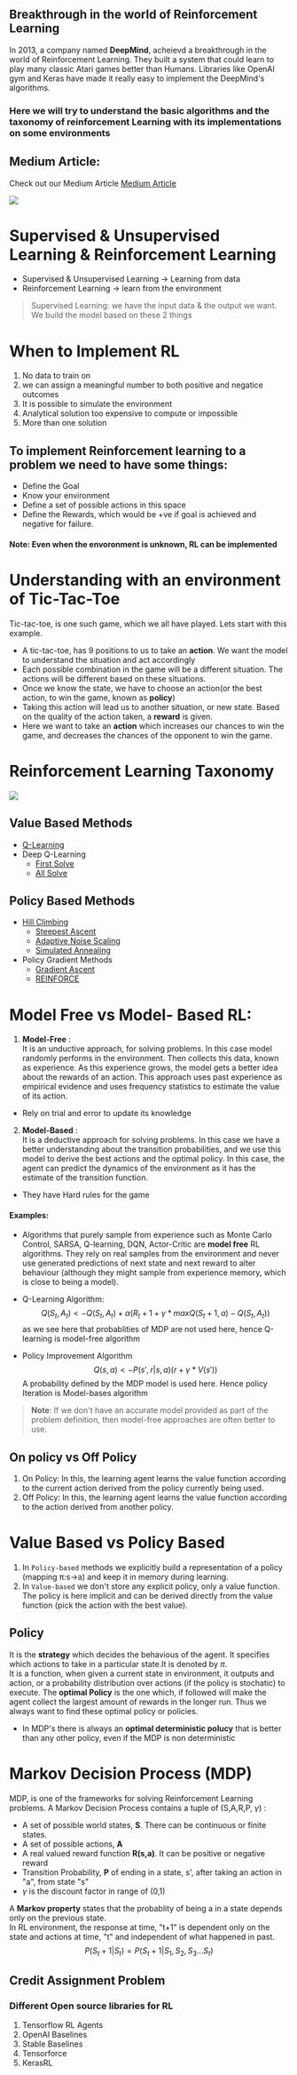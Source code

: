 ## Breakthrough in the world of Reinforcement Learning
In 2013, a company named **DeepMind**, acheievd a breakthrough in the world of Reinforcement Learning. They built a system that could learn to play many classic Atari games better than Humans.
Libraries like OpenAI gym and Keras have made it really easy to implement the DeepMind's algorithms. 

### Here we will try to understand the basic algorithms and the taxonomy of reinforcement Learning with its implementations on some environments

## Medium Article:
Check out our Medium Article 
[Medium Article](https://adabhishekdabas.medium.com/rl-world-3fc4dc38a73d)

<img src = "Vidoes/compiled video.mp4">

# Supervised & Unsupervised Learning & Reinforcement Learning
- Supervised & Unsupervised Learning -> Learning from data 
- Reinforcement Learning -> learn from the environment
> Supervised Learning: we have the input data & the output we want. We build the model based on these 2 things

# When to Implement RL
1. No data to train on
2. we can assign a meaningful number to both positive and negatice outcomes
3. It is possible to simulate the environment 
4. Analytical solution too expensive to compute or impossible
5. More than one solution

## To implement Reinforcement learning to a problem we need to have some things:
- Define the Goal
- Know your environment
- Define a set of possible actions in this space
- Define the Rewards, which would be +ve if goal is achieved and negative for failure.
#### Note: Even when the envoronment is unknown, RL can be implemented

# Understanding with an environment of Tic-Tac-Toe
Tic-tac-toe, is one such game, which we all have played. Lets start with this example. 
- A tic-tac-toe, has 9 positions to us to take an **action**. We want the model to understand the situation and act accordingly
- Each possible combination in the game will be a different situation. The actions will be different based on these situations.
- Once we know the state, we have to choose an action(or the best action, to win the game, known as **policy**)
- Taking this action will lead us to another situation, or new state. Based on the quality of the action taken, a **reward** is given.
- Here we want to take an **action** which increases our chances to win the game, and decreases the chances of the opponent to win the game.

# Reinforcement Learning Taxonomy 
<img src="image/Taxonomy.png">

## Value Based Methods

- [Q-Learning]()
- Deep Q-Learning
    - [First Solve]()
    - [All Solve]()


## Policy Based Methods

- [Hill Climbing]()
    - [Steepest Ascent]()
    - [Adaptive Noise Scaling]()
    - [Simulated Annealing]()
- Policy Gradient Methods
    - [Gradient Ascent]()
    - [REINFORCE]()

# Model Free vs Model- Based RL:
1. **Model-Free** :\
 It is an unductive approach, for solving problems. In this case model randomly performs in the environment. Then collects this data, known as experience. As this experience grows, the model gets a better idea about the rewards of an action. This approach uses past experience as empirical evidence and uses frequency statistics to estimate the value of its action.
- Rely on trial and error to update its knowledge

2. **Model-Based** :\
It is a deductive approach for solving problems. In this case we have a better understanding about the transition probabilities, and we use this model to derive the best actions and the optimal policy.
In this case, the agent can predict the dynamics of the environment as it has the estimate of the transition function. 
- They have Hard rules for the game

#### Examples:
- Algorithms that purely sample from experience such as Monte Carlo Control, SARSA, Q-learning, DQN, Actor-Critic are **model free** RL algorithms. They rely on real samples from the environment and never use generated predictions of next state and next reward to alter behaviour (although they might sample from experience memory, which is close to being a model).

- Q-Learning Algorithm:
$$Q(S_t,A_t) <- Q(S_t,A_t) + \alpha(R_t+1 + \gamma*maxQ(S_t+1,a)-Q(S_t,A_t))$$
as we see here that probablities of MDP are not used here, hence Q-learning is model-free algorithm
- Policy Improvement Algorithm
$$Q(s,a) <- P(s',r| s,a)(r+ \gamma*V(s'))$$
A probability defined by the MDP model is used here. Hence policy Iteration is Model-bases algorithm

> **Note**: If we don't have an accurate model provided as part of the problem definition, then model-free approaches are often better to use.

## On policy vs Off Policy
1. On Policy: In this, the learning agent learns the value function according to the current action derived from the policy currently being used.
1. Off Policy: In this, the learning agent learns the value function according to the action derived from another policy.


# Value Based vs Policy Based
1. In ``Policy-based`` methods we explicitly build a representation of a policy (mapping π:s→a) and keep it in memory during learning.
1. In ``Value-based`` we don't store any explicit policy, only a value function. The policy is here implicit and can be derived directly from the value function (pick the action with the best value).

## Policy
It is the **strategy** which decides the behavious of the agent. It specifies which actions to take in a particular state.It is denoted by $\pi$. \
It is a function, when given a current state in environment, it outputs and action, or a probability distribution over actions (if the policy is stochatic) to execute. The **optimal Policy** is the one which, if followed will make the agent collect the largest amount of rewards in the longer run. Thus we always want to find these optimal policy or policies.
- In MDP's there is always an **optimal deterministic polucy** that is better than any other policy, even if the MDP is non deterministic

# Markov Decision Process (MDP)
MDP, is one of the frameworks for solving Reinforcement Learning problems.
A Markov Decision Process contains a tuple of (S,A,R,P, $\gamma$)  :
- A set of possible world states, **S**. There can be continuous or finite states.
- A set of possible actions, **A**
- A real valued reward function **R(s,a)**. It can be positive or negative reward
- Transition Probability, **P** of ending in a state, s', after taking an action in "a", from state "s"
- $\gamma$ is the discount factor in range of (0,1)

A **Markov property** states that the probablity of being a in a state depends only on the previous state. \
In RL environment, the response at time, "t+1" is dependent only on the state and actions at time, "t" and independent of what happened in past.
$$P(S_t+1 |S_t) = P(S_t+1 | S_1,S_2,S_3...S_t)$$

## Credit Assignment Problem

### Different Open source libraries for RL 
1. Tensorflow RL Agents
2. OpenAI Baselines
3. Stable Baselines
4. Tensorforce
5. KerasRL

